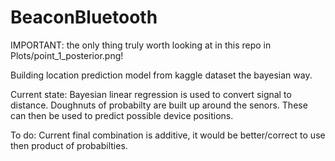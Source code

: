 # BeaconBluetooth

IMPORTANT: the only thing truly worth looking at in this repo in Plots/point_1_posterior.png!

Building location prediction model from kaggle dataset the bayesian way.

Current state:
Bayesian linear regression is used to convert signal to distance.
Doughnuts of probabilty are built up around the senors.
These can then be used to predict possible device positions.

To do:
Current final combination is additive, it would be better/correct to use then product of probabilties.
